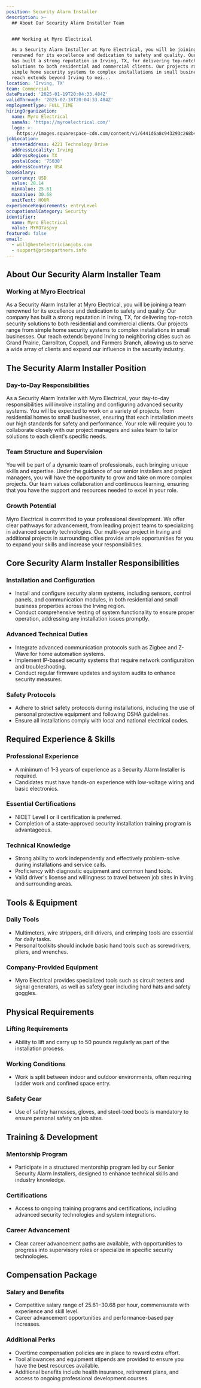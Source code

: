 ```yaml
---
position: Security Alarm Installer
description: >-
  ## About Our Security Alarm Installer Team


  ### Working at Myro Electrical

  As a Security Alarm Installer at Myro Electrical, you will be joining a team
  renowned for its excellence and dedication to safety and quality. Our company
  has built a strong reputation in Irving, TX, for delivering top-notch security
  solutions to both residential and commercial clients. Our projects range from
  simple home security systems to complex installations in small businesses. Our
  reach extends beyond Irving to nei...
location: 'Irving, TX'
team: Commercial
datePosted: '2025-01-19T20:04:33.484Z'
validThrough: '2025-02-18T20:04:33.484Z'
employmentType: FULL_TIME
hiringOrganization:
  name: Myro Electrical
  sameAs: 'https://myroelectrical.com/'
  logo: >-
    https://images.squarespace-cdn.com/content/v1/6441d6a8c943293c268b4359/7b2478ca-3514-499f-80c1-3a92bb142f0c/curve__1_-removebg-preview.png?format=1500w
jobLocation:
  streetAddress: 4221 Technology Drive
  addressLocality: Irving
  addressRegion: TX
  postalCode: '75038'
  addressCountry: USA
baseSalary:
  currency: USD
  value: 28.14
  minValue: 25.61
  maxValue: 30.68
  unitText: HOUR
experienceRequirements: entryLevel
occupationalCategory: Security
identifier:
  name: Myro Electrical
  value: MYRO7aspvy
featured: false
email:
  - will@bestelectricianjobs.com
  - support@primepartners.info
---
```




## About Our Security Alarm Installer Team

### Working at Myro Electrical
As a Security Alarm Installer at Myro Electrical, you will be joining a team renowned for its excellence and dedication to safety and quality. Our company has built a strong reputation in Irving, TX, for delivering top-notch security solutions to both residential and commercial clients. Our projects range from simple home security systems to complex installations in small businesses. Our reach extends beyond Irving to neighboring cities such as Grand Prairie, Carrollton, Coppell, and Farmers Branch, allowing us to serve a wide array of clients and expand our influence in the security industry.

## The Security Alarm Installer Position

### Day-to-Day Responsibilities
As a Security Alarm Installer with Myro Electrical, your day-to-day responsibilities will involve installing and configuring advanced security systems. You will be expected to work on a variety of projects, from residential homes to small businesses, ensuring that each installation meets our high standards for safety and performance. Your role will require you to collaborate closely with our project managers and sales team to tailor solutions to each client's specific needs.

### Team Structure and Supervision
You will be part of a dynamic team of professionals, each bringing unique skills and expertise. Under the guidance of our senior installers and project managers, you will have the opportunity to grow and take on more complex projects. Our team values collaboration and continuous learning, ensuring that you have the support and resources needed to excel in your role.

### Growth Potential
Myro Electrical is committed to your professional development. We offer clear pathways for advancement, from leading project teams to specializing in advanced security technologies. Our multi-year project in Irving and additional projects in surrounding cities provide ample opportunities for you to expand your skills and increase your responsibilities.

## Core Security Alarm Installer Responsibilities

### Installation and Configuration
- Install and configure security alarm systems, including sensors, control panels, and communication modules, in both residential and small business properties across the Irving region.
- Conduct comprehensive testing of system functionality to ensure proper operation, addressing any installation issues promptly.

### Advanced Technical Duties
- Integrate advanced communication protocols such as Zigbee and Z-Wave for home automation systems.
- Implement IP-based security systems that require network configuration and troubleshooting.
- Conduct regular firmware updates and system audits to enhance security measures.

### Safety Protocols
- Adhere to strict safety protocols during installations, including the use of personal protective equipment and following OSHA guidelines.
- Ensure all installations comply with local and national electrical codes.

## Required Experience & Skills

### Professional Experience
- A minimum of 1-3 years of experience as a Security Alarm Installer is required.
- Candidates must have hands-on experience with low-voltage wiring and basic electronics.

### Essential Certifications
- NICET Level I or II certification is preferred.
- Completion of a state-approved security installation training program is advantageous.

### Technical Knowledge
- Strong ability to work independently and effectively problem-solve during installations and service calls.
- Proficiency with diagnostic equipment and common hand tools.
- Valid driver's license and willingness to travel between job sites in Irving and surrounding areas.

## Tools & Equipment

### Daily Tools
- Multimeters, wire strippers, drill drivers, and crimping tools are essential for daily tasks.
- Personal toolkits should include basic hand tools such as screwdrivers, pliers, and wrenches.

### Company-Provided Equipment
- Myro Electrical provides specialized tools such as circuit testers and signal generators, as well as safety gear including hard hats and safety goggles.

## Physical Requirements

### Lifting Requirements
- Ability to lift and carry up to 50 pounds regularly as part of the installation process.

### Working Conditions
- Work is split between indoor and outdoor environments, often requiring ladder work and confined space entry.

### Safety Gear
- Use of safety harnesses, gloves, and steel-toed boots is mandatory to ensure personal safety on job sites.

## Training & Development

### Mentorship Program
- Participate in a structured mentorship program led by our Senior Security Alarm Installers, designed to enhance technical skills and industry knowledge.

### Certifications
- Access to ongoing training programs and certifications, including advanced security technologies and system integrations.

### Career Advancement
- Clear career advancement paths are available, with opportunities to progress into supervisory roles or specialize in specific security technologies.

## Compensation Package

### Salary and Benefits
- Competitive salary range of $25.61-$30.68 per hour, commensurate with experience and skill level.
- Career advancement opportunities and performance-based pay increases.

### Additional Perks
- Overtime compensation policies are in place to reward extra effort.
- Tool allowances and equipment stipends are provided to ensure you have the best resources available.
- Additional benefits include health insurance, retirement plans, and access to ongoing professional development courses.
